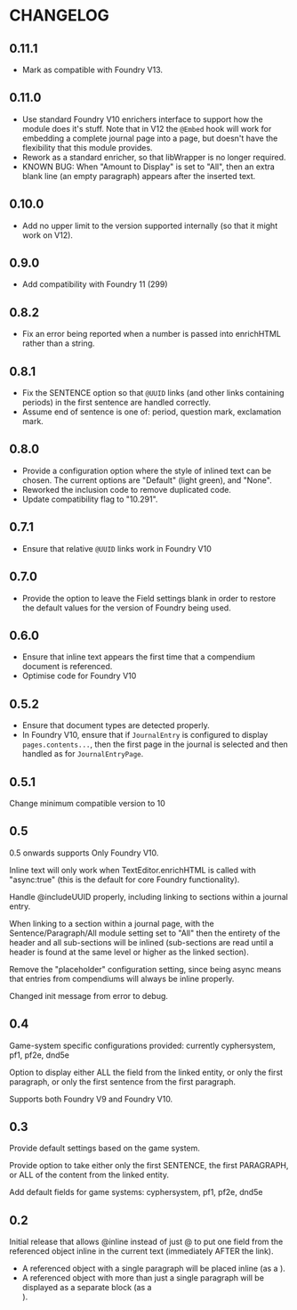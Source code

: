 # CHANGELOG

## 0.11.1

- Mark as compatible with Foundry V13.

## 0.11.0

- Use standard Foundry V10 enrichers interface to support how the module does it's stuff. Note that in V12 the `@Embed` hook will work for embedding a complete journal page into a page, but doesn't have the flexibility that this module provides.
- Rework as a standard enricher, so that libWrapper is no longer required.
- KNOWN BUG: When "Amount to Display" is set to "All", then an extra blank line (an empty paragraph) appears after the inserted text.

## 0.10.0

- Add no upper limit to the version supported internally (so that it might work on V12).

## 0.9.0

- Add compatibility with Foundry 11 (299)

## 0.8.2

- Fix an error being reported when a number is passed into enrichHTML rather than a string.

## 0.8.1

- Fix the SENTENCE option so that `@UUID` links (and other links containing periods) in the first sentence are handled correctly.
- Assume end of sentence is one of: period, question mark, exclamation mark.

## 0.8.0

- Provide a configuration option where the style of inlined text can be chosen. The current options are "Default" (light green), and "None".
- Reworked the inclusion code to remove duplicated code.
- Update compatibility flag to "10.291".

## 0.7.1

- Ensure that relative `@UUID` links work in Foundry V10

## 0.7.0

- Provide the option to leave the Field settings blank in order to restore the default values for the version of Foundry being used.

## 0.6.0

- Ensure that inline text appears the first time that a compendium document is referenced.
- Optimise code for Foundry V10

## 0.5.2

- Ensure that document types are detected properly.
- In Foundry V10, ensure that if `JournalEntry` is configured to display `pages.contents...`, then the first page in the journal is selected and then handled as for `JournalEntryPage`.

## 0.5.1

Change minimum compatible version to 10

## 0.5

0.5 onwards supports Only Foundry V10.

Inline text will only work when TextEditor.enrichHTML is called with "async:true" (this is the default for core Foundry functionality).

Handle @includeUUID properly, including linking to sections within a journal entry.

When linking to a section within a journal page, with the Sentence/Paragraph/All module setting set to "All" then the entirety of the header and all sub-sections will be inlined (sub-sections are read until a header is found at the same level or higher as the linked section).

Remove the "placeholder" configuration setting, since being async means that entries from compendiums will always be inline properly.

Changed init message from error to debug.

## 0.4

Game-system specific configurations provided: currently cyphersystem, pf1, pf2e, dnd5e

Option to display either ALL the field from the linked entity, or only the first paragraph, or only the first sentence from the first paragraph.

Supports both Foundry V9 and Foundry V10.

## 0.3

Provide default settings based on the game system.

Provide option to take either only the first SENTENCE, the first PARAGRAPH, or ALL of the content from the linked entity.

Add default fields for game systems: cyphersystem, pf1, pf2e, dnd5e

## 0.2

Initial release that allows @inline<Document> instead of just @<Document> to put one field from the referenced object inline in the current text (immediately AFTER the link).

- A referenced object with a single paragraph will be placed inline (as a <span>).
- A referenced object with more than just a single paragraph will be displayed as a separate block (as a <div>).